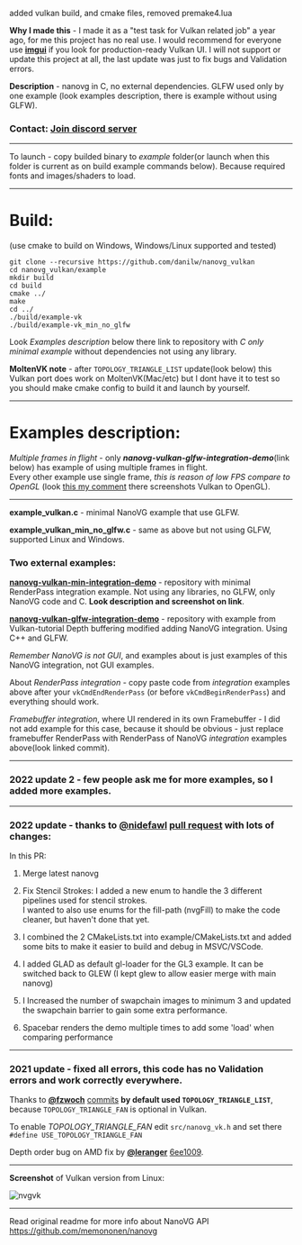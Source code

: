 added vulkan build, and cmake files, removed premake4.lua

**Why I made this** - I made it as a "test task for Vulkan related job" a year ago, for me this project has no real use. I would recommend for everyone use [**imgui**](https://github.com/ocornut/imgui) if you look for production-ready Vulkan UI. I will not support or update this project at all, the last update was just to fix bugs and Validation errors.

**Description** - nanovg in C, no external dependencies. GLFW used only by one example (look examples description, there is example without using GLFW).

### Contact: [**Join discord server**](https://discord.gg/JKyqWgt)
___

To launch - copy builded binary to *example* folder(or launch when this folder is current as on build example commands below). Because required fonts and images/shaders to load.
___

# Build:
(use cmake to build on Windows, Windows/Linux supported and tested)

```
git clone --recursive https://github.com/danilw/nanovg_vulkan
cd nanovg_vulkan/example
mkdir build
cd build
cmake ../
make
cd ../
./build/example-vk
./build/example-vk_min_no_glfw
```

Look *Examples description* below there link to repository with *C only minimal example* without dependencies not using any library.

**MoltenVK note** - after `TOPOLOGY_TRIANGLE_LIST` update(look below) this Vulkan port does work on MoltenVK(Mac/etc) but I dont have it to test so you should make cmake config to build it and launch by yourself.
___

# Examples description:

*Multiple frames in flight* - only ***nanovg-vulkan-glfw-integration-demo***(link below) has example of using multiple frames in flight.\
Every other example use single frame, *this is reason of low FPS compare to OpenGL* (look [this my comment](https://github.com/memononen/nanovg/issues/614#issuecomment-1102528085) there screenshots Vulkan to OpenGL).
___

**example_vulkan.c** - minimal NanoVG example that use GLFW.

**example_vulkan_min_no_glfw.c** - same as above but not using GLFW, supported Linux and Windows.

### Two external examples:

**[nanovg-vulkan-min-integration-demo](https://github.com/danilw/nanovg-vulkan-min-integration-demo)** - repository with minimal RenderPass integration example. Not using any libraries, no GLFW, only NanoVG code and C. **Look description and screenshot on link**.

**[nanovg-vulkan-glfw-integration-demo](https://github.com/danilw/nanovg-vulkan-glfw-integration-demo)** - repository with example from Vulkan-tutorial Depth buffering modified adding NanoVG integration. Using C++ and GLFW.

*Remember NanoVG is not GUI*, and examples about is just examples of this NanoVG integration, not GUI examples.

About *RenderPass integration* - copy paste code from *integration* examples above after your `vkCmdEndRenderPass` (or before `vkCmdBeginRenderPass`) and everything should work.

*Framebuffer integration*, where UI rendered in its own Framebuffer - I did not add example for this case, because it should be obvious - just replace framebuffer RenderPass with RenderPass of NanoVG *integration* examples above(look linked commit).
___

### 2022 update 2 - few people ask me for more examples, so I added more examples.
___

### 2022 update - thanks to [**@nidefawl**](https://github.com/nidefawl) [pull request](https://github.com/danilw/nanovg_vulkan/pull/5) with lots of changes:

In this PR:
1. Merge latest nanovg

2. Fix Stencil Strokes: 
I added a new enum to handle the 3 different pipelines used for stencil strokes.  
I wanted to also use enums for the fill-path (nvgFill) to make the code cleaner, but haven't done that yet.

3. I combined the 2 CMakeLists.txt into example/CMakeLists.txt and added some bits to make it easier to build and debug in MSVC/VSCode.

4. I added GLAD as default gl-loader for the GL3 example. It can be switched back to GLEW (I kept glew to allow easier merge with main nanovg)

5. I Increased the number of swapchain images to minimum 3 and updated the swapchain barrier to gain some extra performance.

6. Spacebar renders the demo multiple times to add some 'load' when comparing performance
___

### 2021 update - fixed all errors, this code has no Validation errors and work correctly everywhere.

Thanks to [**@fzwoch**](https://github.com/fzwoch) [commits](https://github.com/danilw/nanovg_vulkan/pull/1) **by default used `TOPOLOGY_TRIANGLE_LIST`**, because `TOPOLOGY_TRIANGLE_FAN` is optional in Vulkan. 

To enable *TOPOLOGY_TRIANGLE_FAN* edit `src/nanovg_vk.h` and set there `#define USE_TOPOLOGY_TRIANGLE_FAN`

Depth order bug on AMD fix by [**@leranger**](https://github.com/leranger) [6ee1009](https://github.com/danilw/nanovg_vulkan/commit/6ee100956134cab2aab67a6a8a7a5bda54c0f9ab).
___

**Screenshot** of Vulkan version from Linux:

![nvgvk](https://danilw.github.io/GLSL-howto/nvgvk.png)
___

Read original readme for more info about NanoVG API https://github.com/memononen/nanovg
